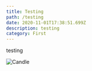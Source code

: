 ```yaml
---
title: Testing
path: /testing
date: 2020-11-01T17:38:51.699Z
description: testing
category: First
---
```

testing

![Candle](/img/pexels-nick-bondarev-5017023.jpg "Candle")